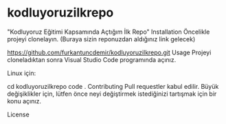 # kodluyoruzilkrepo
"Kodluyoruz Eğitimi Kapsamında Açtığım İlk Repo"
Installation
Öncelikle projeyi clonelayın. (Buraya sizin reponuzdan aldığınız link gelecek)

https://github.com/furkantuncdemir/kodluyoruzilkrepo.git
Usage
Projeyi cloneladıktan sonra Visual Studio Code programında açınız.

Linux için:

cd kodluyoruzilkrepo
code .
Contributing
Pull requestler kabul edilir. Büyük değişiklikler için, lütfen önce neyi değiştirmek istediğinizi tartışmak için bir konu açınız.

License
